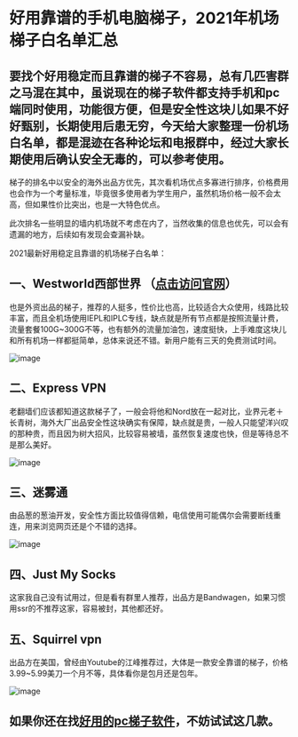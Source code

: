 # 好用靠谱的手机电脑梯子，2021年机场梯子白名单汇总

## 要找个好用稳定而且靠谱的梯子不容易，总有几匹害群之马混在其中，虽说现在的梯子软件都支持手机和pc端同时使用，功能很方便，但是安全性这块儿如果不好好甄别，长期使用后患无穷，今天给大家整理一份机场白名单，都是混迹在各种论坛和电报群中，经过大家长期使用后确认安全无毒的，可以参考使用。

梯子的排名中以安全的海外出品方优先，其次看机场优点多寡进行排序，价格费用也会作为一个考量标准，毕竟很多使用者为学生用户，虽然机场价格一般不会太高，但如果性价比突出，也是一大特色优点。

此次排名一些明显的墙内机场就不考虑在内了，当然收集的信息也优先，可以会有遗漏的地方，后续如有发现会查漏补缺。

2021最新好用稳定且靠谱的机场梯子白名单：

## 一、Westworld西部世界 （[点击访问官网](https://xbsj3462.fun/i/sg014)）

也是外资出品的梯子，推荐的人挺多，性价比也高，比较适合大众使用，线路比较丰富，而且全机场使用IEPL和IPLC专线，缺点就是所有节点都是按照流量计费，流量套餐100G~300G不等，也有额外的流量加油包，速度挺快，上手难度这块儿和所有机场一样都挺简单，总体来说还不错。新用户能有三天的免费测试时间。

![image](https://i.loli.net/2021/04/06/3dqWwaITC1i2lsb.jpg)

## 二、Express VPN

老翻墙们应该都知道这款梯子了，一般会将他和Nord放在一起对比，业界元老＋长青树，海外大厂出品安全性这块确实有保障，缺点就是贵，一般人只能望洋兴叹的那种贵，而且因为树大招风，比较容易被墙，虽然恢复速度也快，但是等待总不是那么美好。

![image](https://i.loli.net/2021/04/06/zsWCZjqYyuEP21h.jpg)

## 三、迷雾通

由品葱的葱油开发，安全性方面比较值得信赖，电信使用可能偶尔会需要断线重连，用来浏览网页还是个不错的选择。

![image](https://i.loli.net/2021/04/06/kMF6gSbUzA25fvw.jpg)

## 四、Just My Socks

这家我自己没有试用过，但是看有群里人推荐，出品方是Bandwagen，如果习惯用ssr的不推荐这家，容易被封，其他都还好。

## 五、Squirrel vpn

出品方在美国，曾经由Youtube的江峰推荐过，大体是一款安全靠谱的梯子，价格3.99~5.99美刀一个月不等，具体看你是包月还是包年。

![image](https://i.loli.net/2021/04/06/TGqRuESYvQPHb6t.jpg)

## 如果你还在找[好用的pc梯子软件](https://acgn.zone/thread-4353.htm)，不妨试试这几款。
